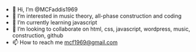 - 👋 Hi, I’m @MCFaddis1969
- 👀 I’m interested in music theory, all-phase construction and coding
- 🌱 I’m currently learning javascript
- 💞️ I’m looking to collaborate on html, css, javascript, wordpress, music, construction, github
- 📫 How to reach me mcf1969@gmail.com

<!---
MCFaddis1969/MCFaddis1969 is a ✨ special ✨ repository because its `README.md` (this file) appears on your GitHub profile.
You can click the Preview link to take a look at your changes.
--->
